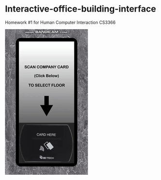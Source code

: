 # Interactive-office-building-interface
Homework #1 for Human Computer Interaction CS3366

![](elevator_gif_Costanzo.gif)
